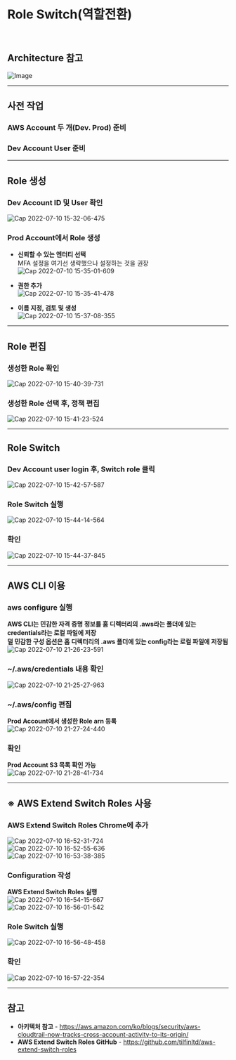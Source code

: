 # Role Switch(역할전환)

<br/>

## Architecture 참고
![Image](https://user-images.githubusercontent.com/46125158/178145658-89f766ca-f095-4fba-b22e-afe8701ada13.png)

<hr>

## 사전 작업

### AWS Account 두 개(Dev. Prod) 준비

### Dev Account User 준비

<hr>

## Role 생성
### Dev Account ID 및 User 확인
![Cap 2022-07-10 15-32-06-475](https://user-images.githubusercontent.com/46125158/178134354-547f48ce-df3a-4eae-ba46-f4a0bc632cbd.png)

### Prod Account에서 Role 생성
- **신뢰할 수 있는 엔터티 선택**  
  MFA 설정을 여기선 생략했으나 설정하는 것을 권장  
  ![Cap 2022-07-10 15-35-01-609](https://user-images.githubusercontent.com/46125158/178135702-7184effd-688e-4d70-b183-2fc1496f6af8.png)

- **권한 추가**  
  ![Cap 2022-07-10 15-35-41-478](https://user-images.githubusercontent.com/46125158/178135714-d707e4ff-ffc9-465a-a9ed-39620671e125.png)

- **이름 지정, 검토 및 생성**  
  ![Cap 2022-07-10 15-37-08-355](https://user-images.githubusercontent.com/46125158/178135733-6e995af1-fa32-4e1e-9682-2762335d33a4.png)

<hr>

## Role 편집
### 생성한 Role 확인
![Cap 2022-07-10 15-40-39-731](https://user-images.githubusercontent.com/46125158/178135758-70bd03fc-5ba2-445d-8436-978eb51e9fae.png)

### 생성한 Role 선택 후, 정책 편집
![Cap 2022-07-10 15-41-23-524](https://user-images.githubusercontent.com/46125158/178135768-d09e8b99-2263-4f41-801c-c144d5a92358.png)

<hr>

## Role Switch
### Dev Account user login 후, Switch role 클릭
![Cap 2022-07-10 15-42-57-587](https://user-images.githubusercontent.com/46125158/178135796-5f3ab2d9-bb24-49fd-a776-4dc2fedc3fe1.png)

### Role Switch 실행
![Cap 2022-07-10 15-44-14-564](https://user-images.githubusercontent.com/46125158/178135812-bdc5485f-b663-484f-8bc9-71e4ec97e851.png)

### 확인
![Cap 2022-07-10 15-44-37-845](https://user-images.githubusercontent.com/46125158/178135821-b38dde62-366d-4b3b-9f63-6b878a48434c.png)

<hr>

## AWS CLI 이용
### aws configure 실행
**AWS CLI는 민감한 자격 증명 정보를 홈 디렉터리의 .aws라는 폴더에 있는 credentials라는 로컬 파일에 저장**  
**덜 민감한 구성 옵션은 홈 디렉터리의 .aws 폴더에 있는 config라는 로컬 파일에 저장됨**  
![Cap 2022-07-10 21-26-23-591](https://user-images.githubusercontent.com/46125158/178145407-ffee58d6-7e34-4530-9644-49dcc53ed720.png)

### ~/.aws/credentials 내용 확인
![Cap 2022-07-10 21-25-27-963](https://user-images.githubusercontent.com/46125158/178145449-50299961-147f-43ba-96f7-61aa9c991b3d.png)

### ~/.aws/config 편집
**Prod Account에서 생성한 Role arn 등록**  
![Cap 2022-07-10 21-27-24-440](https://user-images.githubusercontent.com/46125158/178145193-d2dd5ac1-9a9f-4ed0-a69b-ff3015f41f28.png)

### 확인
**Prod Account S3 목록 확인 가능**  
![Cap 2022-07-10 21-28-41-734](https://user-images.githubusercontent.com/46125158/178145233-304a08cc-7359-4bd7-9cb6-6b8e92cdc1f0.png)

<hr>

## ※ AWS Extend Switch Roles 사용
### AWS Extend Switch Roles Chrome에 추가
![Cap 2022-07-10 16-52-31-724](https://user-images.githubusercontent.com/46125158/178136596-cadc53a5-c684-41a2-9444-5fa3841d7157.png)  
![Cap 2022-07-10 16-52-55-636](https://user-images.githubusercontent.com/46125158/178136600-d89cf61b-2027-47c4-b94f-6287c95e3d1a.png)  
![Cap 2022-07-10 16-53-38-385](https://user-images.githubusercontent.com/46125158/178136605-b8f18f66-9e32-4aa7-b71b-c57e1a72d689.png)

### Configuration 작성
**AWS Extend Switch Roles 실행**  
![Cap 2022-07-10 16-54-15-667](https://user-images.githubusercontent.com/46125158/178136639-fe7d31a2-ea92-46ef-a117-063a82448826.png)  
![Cap 2022-07-10 16-56-01-542](https://user-images.githubusercontent.com/46125158/178136642-2d52da1c-134a-44d6-86f5-533cd0caf809.png)

### Role Switch 실행
![Cap 2022-07-10 16-56-48-458](https://user-images.githubusercontent.com/46125158/178136649-e8815c74-3088-4e10-a73a-a7b2d8d28579.png)

### 확인
![Cap 2022-07-10 16-57-22-354](https://user-images.githubusercontent.com/46125158/178136654-9821ce09-4d29-4221-9a87-1014effb8923.png)

<hr>

## 참고
- **아키텍처 참고** - https://aws.amazon.com/ko/blogs/security/aws-cloudtrail-now-tracks-cross-account-activity-to-its-origin/
- **AWS Extend Switch Roles GitHub** - https://github.com/tilfinltd/aws-extend-switch-roles
